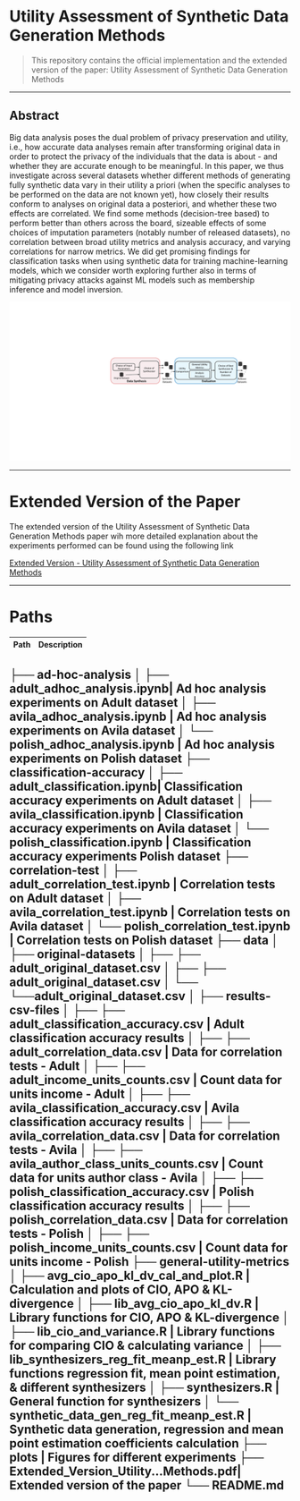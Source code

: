 # Utility Assessment of Synthetic Data Generation Methods

> This repository contains the official implementation and the extended version of the paper: Utility Assessment of Synthetic Data Generation Methods

---


## Abstract

Big data analysis poses the dual problem of privacy preservation and utility, i.e., how accurate data analyses remain after transforming original data in order to protect the privacy of the individuals that the data is about - and whether they are accurate enough to be meaningful. In this paper, we thus investigate across several datasets whether different methods of generating fully synthetic data vary in their utility a priori (when the specific analyses to be performed on the data are not known yet), how closely their results conform to analyses on original data a posteriori, and whether these two effects are correlated. We find some methods (decision-tree based) to perform better than others across the board, sizeable effects of some choices of imputation parameters (notably number of released datasets), no correlation between broad utility metrics  and analysis accuracy, and varying correlations for narrow metrics. We did get promising findings for classification tasks when using synthetic data for training machine-learning models, which we consider worth exploring further also in terms of mitigating privacy attacks against ML models such as membership inference and model inversion.

<p align='center'>
  <img src='plots/fig_framework_new.pdf'>
</p>

---

# Extended Version of the Paper

The extended version of the Utility Assessment of Synthetic Data Generation Methods paper wih more detailed explanation about the experiments performed can be found using the following link

[Extended Version - Utility Assessment of Synthetic Data Generation Methods](https://github.com/sakib570/synthetic-data-utility/blob/main/Extended_Version_Utility_Assessment_of_Synthetic_Data_Generation_Methods.pdf)

---

# Paths


|Path | Description
| :--- | :---
├── ad-hoc-analysis
│   ├── adult_adhoc_analysis.ipynb| Ad hoc analysis experiments on Adult dataset
│   ├── avila_adhoc_analysis.ipynb | Ad hoc analysis experiments on Avila dataset
│   └── polish_adhoc_analysis.ipynb | Ad hoc analysis experiments on Polish dataset
├── classification-accuracy
│   ├── adult_classification.ipynb| Classification accuracy experiments on Adult dataset
│   ├── avila_classification.ipynb | Classification accuracy experiments on Avila dataset
│   └── polish_classification.ipynb | Classification accuracy experiments Polish dataset
├── correlation-test 
│   ├── adult_correlation_test.ipynb | Correlation tests on Adult dataset
│   ├── avila_correlation_test.ipynb | Correlation tests on Avila dataset
│   └── polish_correlation_test.ipynb | Correlation tests on Polish dataset
├── data
│   ├── original-datasets
│   ├── ├── adult_original_dataset.csv
│   ├── ├── adult_original_dataset.csv
│   └── └──adult_original_dataset.csv
│   ├── results-csv-files
│   ├── ├── adult_classification_accuracy.csv | Adult classification accuracy results
│   ├── ├── adult_correlation_data.csv | Data for correlation tests - Adult
│   ├── ├── adult_income_units_counts.csv | Count data for units income - Adult
│   ├── ├── avila_classification_accuracy.csv | Avila classification accuracy results
│   ├── ├── avila_correlation_data.csv | Data for correlation tests - Avila
│   ├── ├── avila_author_class_units_counts.csv | Count data for units author class - Avila
│   ├── ├── polish_classification_accuracy.csv | Polish classification accuracy results
│   ├── ├── polish_correlation_data.csv | Data for correlation tests - Polish
│   ├── ├── polish_income_units_counts.csv  | Count data for units income - Polish
├── general-utility-metrics 
│   ├── avg_cio_apo_kl_dv_cal_and_plot.R | Calculation and plots of CIO, APO & KL-divergence
│   ├── lib_avg_cio_apo_kl_dv.R | Library functions for CIO, APO & KL-divergence
│   ├── lib_cio_and_variance.R | Library functions for comparing CIO & calculating variance
│   ├── lib_synthesizers_reg_fit_meanp_est.R | Library functions regression fit, mean point estimation, & different synthesizers 
│   ├── synthesizers.R | General function for synthesizers
│   └── synthetic_data_gen_reg_fit_meanp_est.R | Synthetic data generation, regression and mean point estimation coefficients calculation 
├── plots | Figures for different experiments
├── Extended_Version_Utility...Methods.pdf| Extended version of the paper
└── README.md
---